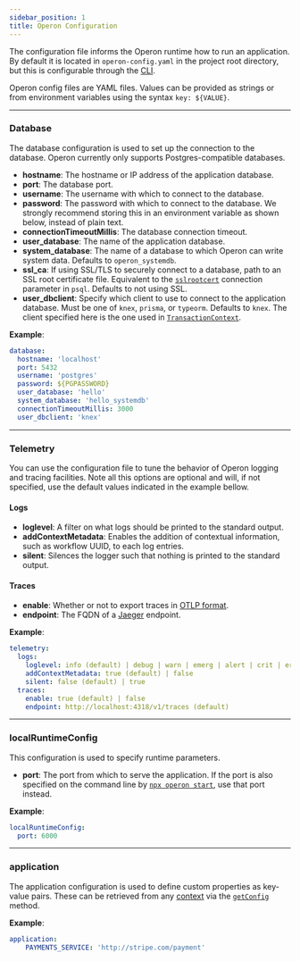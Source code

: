 ```yaml
---
sidebar_position: 1
title: Operon Configuration
---
```


The configuration file informs the Operon runtime how to run an application.
By default it is located in `operon-config.yaml` in the project root directory, but this is configurable through the [CLI](./cli).

Operon config files are YAML files.
Values can be provided as strings or from environment variables using the syntax `key: ${VALUE}`.

---

### Database

The database configuration is used to set up the connection to the database.
Operon currently only supports Postgres-compatible databases.

- **hostname**: The hostname or IP address of the application database.
- **port**: The database port.
- **username**: The username with which to connect to the database.
- **password**: The password with which to connect to the database.  We strongly recommend storing this in an environment variable as shown below, instead of plain text.  
- **connectionTimeoutMillis**: The database connection timeout.
- **user_database**: The name of the application database.
- **system_database**: The name of a database to which Operon can write system data.  Defaults to `operon_systemdb`.
- **ssl_ca**: If using SSL/TLS to securely connect to a database, path to an SSL root certificate file.  Equivalent to the [`sslrootcert`](https://www.postgresql.org/docs/current/libpq-ssl.html) connection parameter in `psql`.  Defaults to not using SSL.
- **user_dbclient**: Specify which client to use to connect to the application database. Must be one of `knex`, `prisma`, or `typeorm`.  Defaults to `knex`.  The client specified here is the one used in [`TransactionContext`](../api-reference/contexts#transactioncontextt).

**Example**:

```yaml
database:
  hostname: 'localhost'
  port: 5432
  username: 'postgres'
  password: ${PGPASSWORD}
  user_database: 'hello'
  system_database: 'hello_systemdb'
  connectionTimeoutMillis: 3000
  user_dbclient: 'knex'
```

---

### Telemetry

You can use the configuration file to tune the behavior of Operon logging and tracing facilities.
Note all this options are optional and will, if not specified, use the default values indicated in the example bellow.

#### Logs
- **loglevel**: A filter on what logs should be printed to the standard output.
- **addContextMetadata**: Enables the addition of contextual information, such as workflow UUID, to each log entries.
- **silent**: Silences the logger such that nothing is printed to the standard output.

#### Traces
- **enable**: Whether or not to export traces in [OTLP format](https://github.com/open-telemetry/opentelemetry-proto/blob/main/docs/specification.md).
- **endpoint**: The FQDN of a [Jaeger](https://Jaegertracing.io) endpoint.

**Example**:

```yaml
telemetry:
  logs:
    loglevel: info (default) | debug | warn | emerg | alert | crit | error
    addContextMetadata: true (default) | false
    silent: false (default) | true
  traces:
    enable: true (default) | false
    endpoint: http://localhost:4318/v1/traces (default)
```

---

### localRuntimeConfig

This configuration is used to specify runtime parameters.

- **port**: The port from which to serve the application. If the port is also specified on the command line by [`npx operon start`](./cli#npx-operon-start), use that port instead.

**Example**:

```yaml
localRuntimeConfig:
  port: 6000
```

---

### application

The application configuration is used to define custom properties as key-value pairs.
These can be retrieved from any [context](./contexts) via the [`getConfig`](../api-reference/contexts#ctxtgetconfigkey) method.

**Example**:
```yaml
application:
    PAYMENTS_SERVICE: 'http://stripe.com/payment'
```

